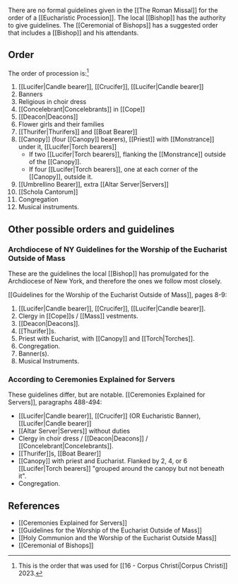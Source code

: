 There are no formal guidelines given in the [[The Roman Missal]] for the order of a [[Eucharistic Procession]]. The local [[Bishop]] has the authority to give guidelines. The [[Ceremonial of Bishops]] has a suggested order that includes a [[Bishop]] and his attendants.

## Order
The order of procession is:[^usage]

1. [[Lucifer|Candle bearer]], [[Crucifer]], [[Lucifer|Candle bearer]]
2. Banners
3. Religious in choir dress
4. [[Concelebrant|Concelebrants]] in [[Cope]]
5. [[Deacon|Deacons]]
6. Flower girls and their families
7. [[Thurifer|Thurifers]] and [[Boat Bearer]]
8. [[Canopy]] (four [[Canopy]] bearers), [[Priest]] with [[Monstrance]] under it, [[Lucifer|Torch bearers]]
	- If two [[Lucifer|Torch bearers]], flanking the [[Monstrance]] outside of the [[Canopy]].
	- If four [[Lucifer|Torch bearers]], one at each corner of the [[Canopy]], outside it.
9. [[Umbrellino Bearer]], extra [[Altar Server|Servers]]
10. [[Schola Cantorum]]
11. Congregation
12. Musical instruments.

[^usage]: This is the order that was used for [[16 - Corpus Christi|Corpus Christi]] 2023.

## Other possible orders and guidelines

### Archdiocese of NY Guidelines for the Worship of the Eucharist Outside of Mass
These are the guidelines the local [[Bishop]] has promulgated for the Archdiocese of New York, and therefore the ones we follow most closely.

[[Guidelines for the Worship of the Eucharist Outside of Mass]], pages 8-9:

1. [[Lucifer|Candle bearer]], [[Crucifer]], [[Lucifer|Candle bearer]].
2. Clergy in [[Cope]]s / [[Mass]] vestments.
3. [[Deacon|Deacons]].
4. [[Thurifer]]s.
5. Priest with Eucharist, with [[Canopy]] and [[Torch|Torches]].
6. Congregation.
7. Banner(s).
8. Musical Instruments.

### According to Ceremonies Explained for Servers
These guidelines differ, but are notable. [[Ceremonies Explained for Servers]], paragraphs 488-494:

- [[Lucifer|Candle bearer]], [[Crucifer]] (OR Eucharistic Banner), [[Lucifer|Candle bearer]] 
- [[Altar Server|Servers]] without duties
- Clergy in choir dress / [[Deacon|Deacons]] / [[Concelebrant|Concelebrants]].
- [[Thurifer]]s, [[Boat Bearer]]
- [[Canopy]] with priest and Eucharist. Flanked by 2, 4, or 6 [[Lucifer|Torch bearers]] "grouped around the canopy but not beneath it".
- Congregation.

## References
- [[Ceremonies Explained for Servers]]
- [[Guidelines for the Worship of the Eucharist Outside of Mass]]
- [[Holy Communion and the Worship of the Eucharist Outside Mass]]
- [[Ceremonial of Bishops]]